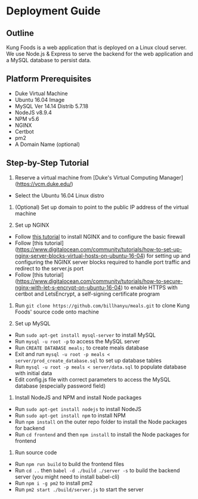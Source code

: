 # Deployment Guide

## Outline

Kung Foods is a web application that is deployed on a Linux cloud server. We use Node.js & Express to serve the backend for the web application and a MySQL database to persist data. 

## Platform Prerequisites

- Duke Virtual Machine
- Ubuntu 16.04 Image
- MySQL Ver 14.14 Distrib 5.7.18
- NodeJS v8.9.4
- NPM v5.6
- NGINX
- Certbot
- pm2
- A Domain Name (optional)

## Step-by-Step Tutorial

1. Reserve a virtual machine from [Duke's Virtual Computing Manager] (https://vcm.duke.edu/)
 - Select the Ubuntu 16.04 Linux distro

1. (Optional) Set up domain to point to the public IP address of the virtual machine

1. Set up NGINX
 - Follow [this tutorial](https://www.digitalocean.com/community/tutorials/how-to-install-nginx-on-ubuntu-16-04) to install NGINX and to configure the basic firewall
 - Follow [this tutorial] (https://www.digitalocean.com/community/tutorials/how-to-set-up-nginx-server-blocks-virtual-hosts-on-ubuntu-16-04) for setting up and configuring the NGINX server blocks required to handle port traffic and redirect to the server.js port
 - Follow [this tutorial] (https://www.digitalocean.com/community/tutorials/how-to-secure-nginx-with-let-s-encrypt-on-ubuntu-16-04) to enable HTTPS with certbot and LetsEncrypt, a self-signing certificate program
1. Run `git clone https://github.com/billhanyu/meals.git` to clone Kung Foods' source code onto machine

1. Set up MySQL
 - Run `sudo apt-get install mysql-server` to install MySQL
 - Run `mysql -u root -p` to access the MySQL server
 - Run `CREATE DATABASE meals;` to create meals database
 - Exit and run `mysql -u root -p meals < server/prod_create_database.sql` to set up database tables
 - Run `mysql -u root -p meals < server/data.sql` to populate database with initial data
 - Edit config.js file with correct parameters to access the MySQL database (especially password field)

1. Install NodeJS and NPM and install Node packages
 - Run `sudo apt-get install nodejs` to install NodeJS
 - Run `sudo apt-get install npm` to install NPM
 - Run `npm install` on the outer repo folder to install the Node packages for backend
 - Run `cd frontend` and then `npm install` to install the Node packages for frontend

1. Run source code
 - Run `npm run build` to build the frontend files
 - Run `cd ..` then `babel -d ./build ./server -s` to build the backend server (you might need to install babel-cli)
 - Run `npm i -g pm2` to install pm2
 - Run `pm2 start ./build/server.js` to start the server
